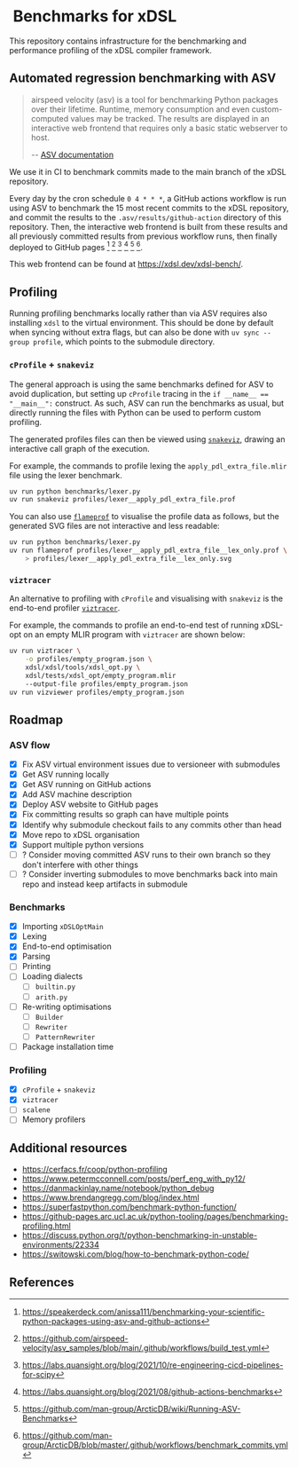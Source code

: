 #  Benchmarks for xDSL

This repository contains infrastructure for the benchmarking and performance
profiling of the xDSL compiler framework.

## Automated regression benchmarking with ASV

> airspeed velocity (asv) is a tool for benchmarking Python packages over their
> lifetime. Runtime, memory consumption and even custom-computed values may be
> tracked. The results are displayed in an interactive web frontend that
> requires only a basic static webserver to host.
>
> -- [ASV documentation](https://asv.readthedocs.io/en/stable/index.html)

We use it in CI to benchmark commits made to the main branch of the xDSL
repository.

Every day by the cron schedule `0 4 * * *`, a GitHub actions workflow is run
using ASV to benchmark the 15 most recent commits to the xDSL repository, and
commit the results to the `.asv/results/github-action` directory of this
repository. Then, the interactive web frontend is built from these results and
all previously committed results from previous workflow runs, then finally
deployed to GitHub pages [^1] [^2] [^3] [^4] [^5] [^6].

This web frontend can be found at <https://xdsl.dev/xdsl-bench/>.

## Profiling

Running profiling benchmarks locally rather than via ASV requires also
installing `xdsl` to the virtual environment. This should be done by default
when syncing without extra flags, but can also be done with
`uv sync --group profile`, which points to the submodule directory.

### `cProfile` + `snakeviz`

The general approach is using the same benchmarks defined for ASV to avoid
duplication, but setting up `cProfile` tracing in the
`if __name__ == "__main__":` construct. As such, ASV can run the benchmarks as
usual, but directly running the files with Python can be used to perform custom
profiling.

The generated profiles files can then be viewed using
[`snakeviz`](https://jiffyclub.github.io/snakeviz/), drawing an interactive
call graph of the execution.

For example, the commands to profile lexing the `apply_pdl_extra_file.mlir`
file using the lexer benchmark.

```bash
uv run python benchmarks/lexer.py
uv run snakeviz profiles/lexer__apply_pdl_extra_file.prof
```

You can also use [`flameprof`](https://github.com/baverman/flameprof/) to
visualise the profile data as follows, but the generated SVG files are not
interactive and less readable:

```bash
uv run python benchmarks/lexer.py
uv run flameprof profiles/lexer__apply_pdl_extra_file__lex_only.prof \
    > profiles/lexer__apply_pdl_extra_file__lex_only.svg
```

### `viztracer`

An alternative to profiling with `cProfile` and visualising with `snakeviz`
is the end-to-end profiler [`viztracer`](https://github.com/gaogaotiantian/viztracer).

For example, the commands to profile an end-to-end test of running xDSL-opt on
an empty MLIR program with `viztracer` are shown below:

```bash
uv run viztracer \
    -o profiles/empty_program.json \
    xdsl/xdsl/tools/xdsl_opt.py \
    xdsl/tests/xdsl_opt/empty_program.mlir
    --output-file profiles/empty_program.json
uv run vizviewer profiles/empty_program.json
```

## Roadmap

### ASV flow

- [x] Fix ASV virtual environment issues due to versioneer with submodules
- [x] Get ASV running locally
- [x] Get ASV running on GitHub actions 
- [x] Add ASV machine description
- [x] Deploy ASV website to GitHub pages
- [x] Fix committing results so graph can have multiple points
- [x] Identify why submodule checkout fails to any commits other than head
- [x] Move repo to xDSL organisation
- [x] Support multiple python versions
- [ ] ? Consider moving committed ASV runs to their own branch so they don't
    interfere with other things
- [ ] ? Consider inverting submodules to move benchmarks back into main repo and
      instead keep artifacts in submodule

### Benchmarks

- [x] Importing `xDSLOptMain`
- [x] Lexing
- [x] End-to-end optimisation 
- [x] Parsing
- [ ] Printing
- [ ] Loading dialects
  - [ ] `builtin.py`
  - [ ] `arith.py`
- [ ] Re-writing optimisations
  - [ ] `Builder`
  - [ ] `Rewriter`
  - [ ] `PatternRewriter`
- [ ] Package installation time

### Profiling

- [x] `cProfile` + `snakeviz`
- [x] `viztracer`
- [ ] `scalene`
- [ ] Memory profilers 

## Additional resources

- <https://cerfacs.fr/coop/python-profiling>
- <https://www.petermcconnell.com/posts/perf_eng_with_py12/>
- <https://danmackinlay.name/notebook/python_debug>
- <https://www.brendangregg.com/blog/index.html>
- <https://superfastpython.com/benchmark-python-function/>
- <https://github-pages.arc.ucl.ac.uk/python-tooling/pages/benchmarking-profiling.html>
- <https://discuss.python.org/t/python-benchmarking-in-unstable-environments/22334>
- <https://switowski.com/blog/how-to-benchmark-python-code/>


## References

[^1]: <https://speakerdeck.com/anissa111/benchmarking-your-scientific-python-packages-using-asv-and-github-actions>
[^2]: <https://github.com/airspeed-velocity/asv_samples/blob/main/.github/workflows/build_test.yml>
[^3]: <https://labs.quansight.org/blog/2021/10/re-engineering-cicd-pipelines-for-scipy>
[^4]: <https://labs.quansight.org/blog/2021/08/github-actions-benchmarks>
[^5]: <https://github.com/man-group/ArcticDB/wiki/Running-ASV-Benchmarks>
[^6]: <https://github.com/man-group/ArcticDB/blob/master/.github/workflows/benchmark_commits.yml>
